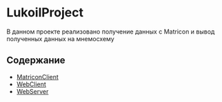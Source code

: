 # LukoilProject
В данном проекте реализовано получение данных с Matricon и вывод полученных данных на мнемосхему

## Cодержание

- [MatriconClient](https://github.com/NikitaKorovinskii/LukoilProject/tree/MatriconClient)
- [WebClient](https://github.com/NikitaKorovinskii/LukoilProject/tree/WebClient)
- [WebServer](https://github.com/NikitaKorovinskii/LukoilProject/tree/WebServer)
